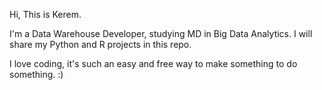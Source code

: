 Hi, This is Kerem. 

I'm a Data Warehouse Developer, studying MD in Big Data Analytics. I will share my Python and R projects in this repo. 

I love coding, it's such an easy and free way to make something to do something. :) 

<!---
keremlyalcinkaya/keremlyalcinkaya is a ✨ special ✨ repository because its `README.md` (this file) appears on your GitHub profile.
You can click the Preview link to take a look at your changes.
--->
